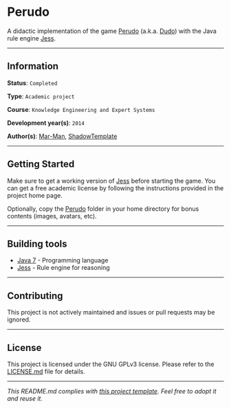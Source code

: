 # Perudo

A didactic implementation of the game [Perudo](http://www.perudo.com/) (a.k.a. 
[Dudo](https://en.wikipedia.org/wiki/Dudo)) with the Java rule engine [Jess](
http://jessrules.com/).

---
## Information

**Status**: `Completed`

**Type**: `Academic project`

**Course**: `Knowledge Engineering and Expert Systems`

**Development year(s)**: `2014`

**Author(s)**: [Mar-Man](https://github.com/Mar-Man), [ShadowTemplate](
https://github.com/ShadowTemplate)

---
## Getting Started

Make sure to get a working version of [Jess](http://jessrules.com/) before
starting the game. You can get a free academic license by following the 
instructions provided in the project home page.

Optionally, copy the [Perudo](
https://github.com/ShadowTemplate/perudo/tree/master/Perudo) folder in your 
home directory for bonus contents (images, avatars, etc).

---
## Building tools

* [Java 7](http://www.oracle.com/technetwork/java/javase/downloads/jre7-downloads-1880261.html) - 
Programming language
* [Jess](http://jessrules.com/) - Rule engine for reasoning

---
## Contributing

This project is not actively maintained and issues or pull requests may be 
ignored.

---
## License

This project is licensed under the GNU GPLv3 license.
Please refer to the [LICENSE.md](LICENSE.md) file for details.

---
*This README.md complies with [this project template](
https://github.com/ShadowTemplate/project-template). Feel free to adopt it
and reuse it.*
